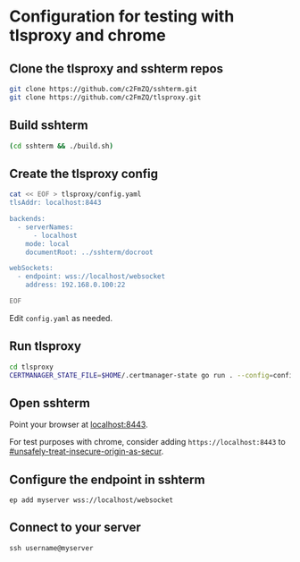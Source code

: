 # Configuration for testing with tlsproxy and chrome

## Clone the tlsproxy and sshterm repos

```bash
git clone https://github.com/c2FmZQ/sshterm.git
git clone https://github.com/c2FmZQ/tlsproxy.git
```

## Build sshterm

```bash
(cd sshterm && ./build.sh)
```

## Create the tlsproxy config

```bash
cat << EOF > tlsproxy/config.yaml
tlsAddr: localhost:8443

backends:
  - serverNames:
      - localhost
    mode: local
    documentRoot: ../sshterm/docroot

webSockets:
  - endpoint: wss://localhost/websocket
    address: 192.168.0.100:22

EOF
```

Edit `config.yaml` as needed.

## Run tlsproxy

```bash
cd tlsproxy
CERTMANAGER_STATE_FILE=$HOME/.certmanager-state go run . --config=config.yaml --passphrase=test --use-ephemeral-certificate-manager
```

## Open sshterm

Point your browser at [localhost:8443](https://localhost:8443).

For test purposes with chrome, consider adding `https://localhost:8443` to [#unsafely-treat-insecure-origin-as-secur](chrome://flags/#unsafely-treat-insecure-origin-as-secure).

## Configure the endpoint in sshterm

```
ep add myserver wss://localhost/websocket
```

## Connect to your server

```
ssh username@myserver
```

